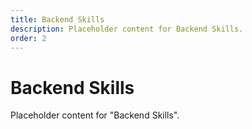 ```yaml
---
title: Backend Skills
description: Placeholder content for Backend Skills.
order: 2
---
```


# Backend Skills

Placeholder content for "Backend Skills".
